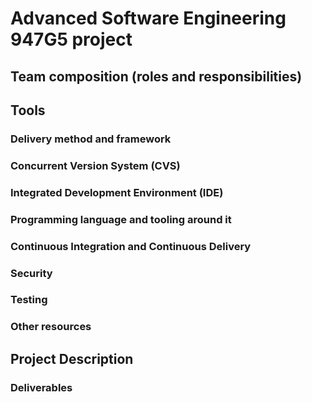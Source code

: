 # Advanced Software Engineering 947G5 project

## Team composition (roles and responsibilities)

## Tools

### Delivery method and framework

### Concurrent Version System (CVS)

### Integrated Development Environment (IDE)

### Programming language and tooling around it

### Continuous Integration and Continuous Delivery

### Security

### Testing

### Other resources

## Project Description

### Deliverables

